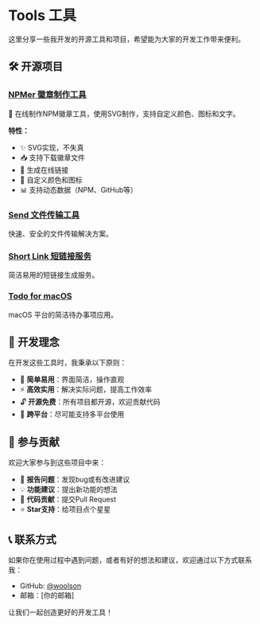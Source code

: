 # Tools 工具

这里分享一些我开发的开源工具和项目，希望能为大家的开发工作带来便利。

## 🛠️ 开源项目

### [NPMer 徽章制作工具](./npmer.md)

🐳 在线制作NPM徽章工具，使用SVG制作，支持自定义颜色、图标和文字。

**特性：**
- ✨ SVG实现，不失真
- 📥 支持下载徽章文件
- 🔗 生成在线链接
- 🎨 自定义颜色和图标
- 📊 支持动态数据（NPM、GitHub等）

### [Send 文件传输工具](./send.md)

快速、安全的文件传输解决方案。

### [Short Link 短链接服务](./short-link.md)

简洁易用的短链接生成服务。

### [Todo for macOS](./todo-for-macos.md)

macOS 平台的简洁待办事项应用。

## 🎯 开发理念

在开发这些工具时，我秉承以下原则：

- 🚀 **简单易用**：界面简洁，操作直观
- ⚡ **高效实用**：解决实际问题，提高工作效率
- 🔓 **开源免费**：所有项目都开源，欢迎贡献代码
- 📱 **跨平台**：尽可能支持多平台使用

## 🤝 参与贡献

欢迎大家参与到这些项目中来：

- 🐛 **报告问题**：发现bug或有改进建议
- 💡 **功能建议**：提出新功能的想法
- 🔧 **代码贡献**：提交Pull Request
- ⭐ **Star支持**：给项目点个星星

## 📞 联系方式

如果你在使用过程中遇到问题，或者有好的想法和建议，欢迎通过以下方式联系我：

- GitHub: [@woolson](https://github.com/woolson)
- 邮箱：[你的邮箱]

让我们一起创造更好的开发工具！
